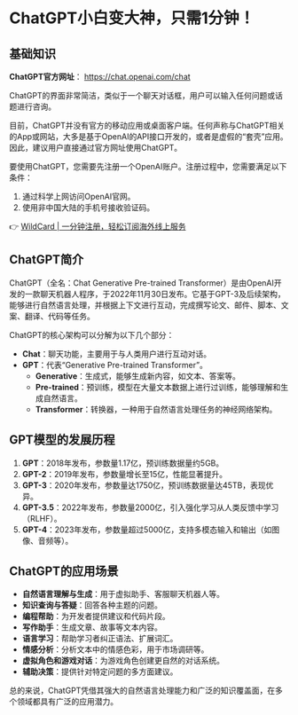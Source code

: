 # ChatGPT小白变大神，只需1分钟！

## 基础知识

**ChatGPT官方网址**： https://chat.openai.com/chat

ChatGPT的界面非常简洁，类似于一个聊天对话框，用户可以输入任何问题或话题进行咨询。



目前，ChatGPT并没有官方的移动应用或桌面客户端。任何声称与ChatGPT相关的App或网站，大多是基于OpenAI的API接口开发的，或者是虚假的“套壳”应用。因此，建议用户直接通过官方网址使用ChatGPT。

要使用ChatGPT，您需要先注册一个OpenAI账户。注册过程中，您需要满足以下条件：

1. 通过科学上网访问OpenAI官网。
2. 使用非中国大陆的手机号接收验证码。

👉 [WildCard | 一分钟注册，轻松订阅海外线上服务](https://bbtdd.com/WildCard)

## ChatGPT简介

ChatGPT（全名：Chat Generative Pre-trained Transformer）是由OpenAI开发的一款聊天机器人程序，于2022年11月30日发布。它基于GPT-3及后续架构，能够进行自然语言处理，并根据上下文进行互动，完成撰写论文、邮件、脚本、文案、翻译、代码等任务。

ChatGPT的核心架构可以分解为以下几个部分：

- **Chat**：聊天功能，主要用于与人类用户进行互动对话。
- **GPT**：代表“Generative Pre-trained Transformer”。
  - **Generative**：生成式，能够生成新内容，如文本、答案等。
  - **Pre-trained**：预训练，模型在大量文本数据上进行过训练，能够理解和生成自然语言。
  - **Transformer**：转换器，一种用于自然语言处理任务的神经网络架构。

## GPT模型的发展历程

1. **GPT**：2018年发布，参数量1.17亿，预训练数据量约5GB。
2. **GPT-2**：2019年发布，参数量增长至15亿，性能显著提升。
3. **GPT-3**：2020年发布，参数量达1750亿，预训练数据量达45TB，表现优异。
4. **GPT-3.5**：2022年发布，参数量2000亿，引入强化学习从人类反馈中学习（RLHF）。
5. **GPT-4**：2023年发布，参数量超过5000亿，支持多模态输入和输出（如图像、音频等）。

## ChatGPT的应用场景

- **自然语言理解与生成**：用于虚拟助手、客服聊天机器人等。
- **知识查询与答疑**：回答各种主题的问题。
- **编程帮助**：为开发者提供建议和代码片段。
- **写作助手**：生成文章、故事等文本内容。
- **语言学习**：帮助学习者纠正语法、扩展词汇。
- **情感分析**：分析文本中的情感色彩，用于市场调研等。
- **虚拟角色和游戏对话**：为游戏角色创建更自然的对话系统。
- **辅助决策**：提供针对特定问题的多方面建议。

总的来说，ChatGPT凭借其强大的自然语言处理能力和广泛的知识覆盖面，在多个领域都具有广泛的应用潜力。
